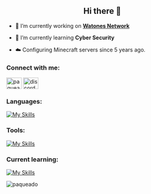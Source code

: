 <h2 align="center">Hi there 🦦</h2>

- 🔭 I’m currently working on <a href="https://tienda.watones.xyz/">**Watones Network**</a>

- 🌱 I’m currently learning **Cyber Security**

- ☁️ Configuring Minecraft servers since 5 years ago.

<h3 align="left">Connect with me:</h3>
<p align="left">
<a href="https://instagram.com/shnysmoke" target="blank"><img align="center" src="https://raw.githubusercontent.com/rahuldkjain/github-profile-readme-generator/master/src/images/icons/Social/instagram.svg" alt="paqueadoh" height="30" width="40" /></a>
<a href="https://discord.gg/discord.gg/watones" target="blank"><img align="center" src="https://raw.githubusercontent.com/rahuldkjain/github-profile-readme-generator/master/src/images/icons/Social/discord.svg" alt="discord.gg/watones" height="30" width="40" /></a>
</p>

<h3 align="left">Languages:</h3>

[![My Skills](https://skillicons.dev/icons?i=py,html,css,js,postgresql&theme=light)](https://skillicons.dev)

<h3 align="left">Tools:</h3>

[![My Skills](https://skillicons.dev/icons?i=docker,pr,ps,ae,&theme=light)](https://skillicons.dev)
<h3 align="left">Current learning:</h3>

[![My Skills](https://skillicons.dev/icons?i=unity,&theme=light)](https://skillicons.dev)
 
<p align="left"> <img src="https://komarev.com/ghpvc/?username=paqueado&label=Profile%20views&color=0e75b6&style=flat" alt="paqueado" /> </p>
